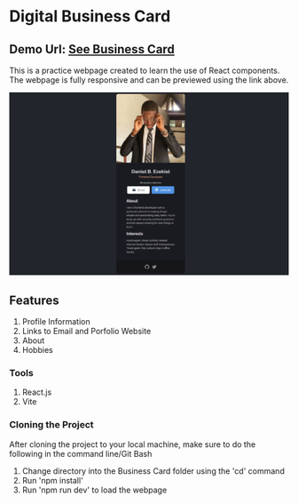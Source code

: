 # Digital Business Card

## Demo Url: <a href="https://digibizcard.vercel.app/" target="_blank">See Business Card</a>

This is a practice webpage created to learn the use of React components. The webpage is fully responsive and can be previewed using the link above.

![](https://github.com/Daniel-Ezekiel/digital-business-card/blob/main/preview.png)

## Features

1. Profile Information
2. Links to Email and Porfolio Website
3. About
4. Hobbies

### Tools

1. React.js
2. Vite

### Cloning the Project

After cloning the project to your local machine, make sure to do the following in the command line/Git Bash

1. Change directory into the Business Card folder using the 'cd' command
2. Run 'npm install'
3. Run 'npm run dev' to load the webpage
